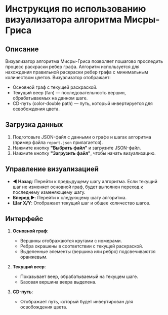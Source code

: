 # Инструкция по использованию визуализатора алгоритма Мисры-Гриса

## Описание
Визуализатор алгоритма Мисры-Гриса позволяет пошагово проследить процесс раскраски ребер графа. Алгоритм используется для нахождения правильной раскраски ребер графа с минимальным количеством цветов. Визуализатор отображает:
- Основной граф с текущей раскраской.
- Текущий веер (fan) — последовательность вершин, обрабатываемых на данном шаге.
- CD-путь (color-double path) — путь, который инвертируется для освобождения цвета.

## Загрузка данных
1. Подготовьте JSON-файл с данными о графе и шагах алгоритма (пример файла `report.json` прилагается).
2. Нажмите кнопку **"Выбрать файл"** и загрузите JSON-файл.
3. Нажмите кнопку **"Загрузить файл"**, чтобы начать визуализацию.

## Управление визуализацией
- **◀️ Назад**: Перейти к предыдущему шагу алгоритма. Если текущий шаг не изменяет основной граф, будет выполнен переход к последнему изменяющему шагу.
- **Вперед ▶️**: Перейти к следующему шагу алгоритма.
- **Шаг X/Y**: Отображает текущий шаг и общее количество шагов.

## Интерфейс
1. **Основной граф**: 
   - Вершины отображаются кругами с номерами.
   - Ребра окрашены в соответствии с текущей раскраской.
   - Выделенные элементы (вершина или ребро) подсвечиваются оранжевым.

2. **Текущий веер**:
   - Показывает веер, обрабатываемый на текущем шаге.
   - Базовая вершина веера выделена.

3. **CD-путь**:
   - Отображает путь, который будет инвертирован для освобождения цвета.

